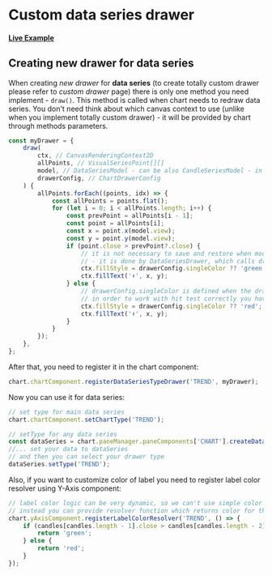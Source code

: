 # Custom data series drawer

#### <!--CSB_LINK-->[Live Example](https://codesandbox.io/s/w7my4l)<!--/CSB_LINK-->

## Creating new drawer for data series

When creating _new drawer_ for **data series** (to create totally custom drawer please refer to _custom drawer_ page) there is only one method you need implement - `draw()`. This method is called when chart needs to redraw data series.
You don't need think about which canvas context to use (unlike when you implement totally custom drawer) - it will be provided by chart through methods parameters.

```js
const myDrawer = {
	draw(
		ctx, // CanvasRenderingContext2D
		allPoints, // VisualSeriesPoint[][]
		model, // DataSeriesModel - can be also CandleSeriesModel - in this case points have all candle fields
		drawerConfig, // ChartDrawerConfig
	) {
		allPoints.forEach((points, idx) => {
			const allPoints = points.flat();
			for (let i = 0; i < allPoints.length; i++) {
				const prevPoint = allPoints[i - 1];
				const point = allPoints[i];
				const x = point.x(model.view);
				const y = point.y(model.view);
				if (point.close > prevPoint?.close) {
					// it is not necessary to save and restore when modifying the context state
					// - it is done by DataSeriesDrawer, which calls draw() method of specific data series drawer
					ctx.fillStyle = drawerConfig.singleColor ?? 'green';
					ctx.fillText('⬆', x, y);
				} else {
					// drawerConfig.singleColor is defined when the drawer is drawn by hit test drawer
					// in order to work with hit test correctly you have to use drawerConfig.singleColor if it's defined
					ctx.fillStyle = drawerConfig.singleColor ?? 'red';
					ctx.fillText('⬇', x, y);
				}
			}
		});
	},
};
```

After that, you need to register it in the chart component:

```js
chart.chartComponent.registerDataSeriesTypeDrawer('TREND', myDrawer);
```

Now you can use it for data series:

```js
// set type for main data series
chart.chartComponent.setChartType('TREND');

// setType for any data series
const dataSeries = chart.paneManager.paneComponents['CHART'].createDataSeries();
//... set your data to dataSeries
// and then you can select your drawer type
dataSeries.setType('TREND');
```

Also, if you want to customize color of label you need to register label color resolver using Y-Axis component:

```js
// label color logic can be very dynamic, so we can't use simple color config
// instead you can provide resolver function which returns color for the label
chart.yAxisComponent.registerLabelColorResolver('TREND', () => {
	if (candles[candles.length - 1].close > candles[candles.length - 2].close) {
		return 'green';
	} else {
		return 'red';
	}
});
```
